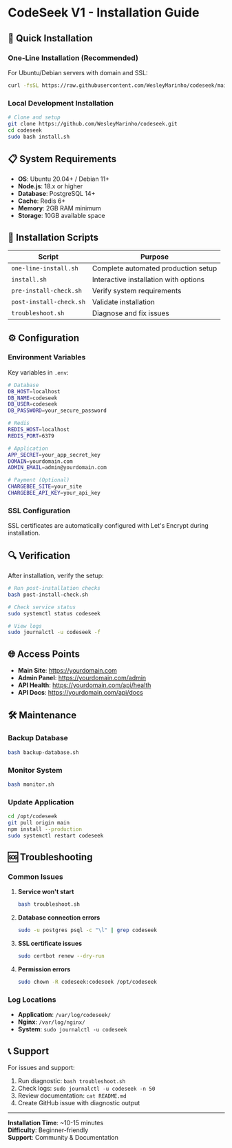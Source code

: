 # CodeSeek V1 - Installation Guide

## 🚀 Quick Installation

### One-Line Installation (Recommended)

For Ubuntu/Debian servers with domain and SSL:

```bash
curl -fsSL https://raw.githubusercontent.com/WesleyMarinho/codeseek/main/one-line-install.sh | sudo bash -s -- yourdomain.com admin@yourdomain.com
```

### Local Development Installation

```bash
# Clone and setup
git clone https://github.com/WesleyMarinho/codeseek.git
cd codeseek
sudo bash install.sh
```

## 📋 System Requirements

- **OS**: Ubuntu 20.04+ / Debian 11+
- **Node.js**: 18.x or higher
- **Database**: PostgreSQL 14+
- **Cache**: Redis 6+
- **Memory**: 2GB RAM minimum
- **Storage**: 10GB available space

## 🔧 Installation Scripts

| Script | Purpose |
|--------|---------|
| `one-line-install.sh` | Complete automated production setup |
| `install.sh` | Interactive installation with options |
| `pre-install-check.sh` | Verify system requirements |
| `post-install-check.sh` | Validate installation |
| `troubleshoot.sh` | Diagnose and fix issues |

## ⚙️ Configuration

### Environment Variables

Key variables in `.env`:

```bash
# Database
DB_HOST=localhost
DB_NAME=codeseek
DB_USER=codeseek
DB_PASSWORD=your_secure_password

# Redis
REDIS_HOST=localhost
REDIS_PORT=6379

# Application
APP_SECRET=your_app_secret_key
DOMAIN=yourdomain.com
ADMIN_EMAIL=admin@yourdomain.com

# Payment (Optional)
CHARGEBEE_SITE=your_site
CHARGEBEE_API_KEY=your_api_key
```

### SSL Configuration

SSL certificates are automatically configured with Let's Encrypt during installation.

## 🔍 Verification

After installation, verify the setup:

```bash
# Run post-installation checks
bash post-install-check.sh

# Check service status
sudo systemctl status codeseek

# View logs
sudo journalctl -u codeseek -f
```

## 🌐 Access Points

- **Main Site**: https://yourdomain.com
- **Admin Panel**: https://yourdomain.com/admin
- **API Health**: https://yourdomain.com/api/health
- **API Docs**: https://yourdomain.com/api/docs

## 🛠️ Maintenance

### Backup Database
```bash
bash backup-database.sh
```

### Monitor System
```bash
bash monitor.sh
```

### Update Application
```bash
cd /opt/codeseek
git pull origin main
npm install --production
sudo systemctl restart codeseek
```

## 🆘 Troubleshooting

### Common Issues

1. **Service won't start**
   ```bash
   bash troubleshoot.sh
   ```

2. **Database connection errors**
   ```bash
   sudo -u postgres psql -c "\l" | grep codeseek
   ```

3. **SSL certificate issues**
   ```bash
   sudo certbot renew --dry-run
   ```

4. **Permission errors**
   ```bash
   sudo chown -R codeseek:codeseek /opt/codeseek
   ```

### Log Locations

- **Application**: `/var/log/codeseek/`
- **Nginx**: `/var/log/nginx/`
- **System**: `sudo journalctl -u codeseek`

## 📞 Support

For issues and support:

1. Run diagnostic: `bash troubleshoot.sh`
2. Check logs: `sudo journalctl -u codeseek -n 50`
3. Review documentation: `cat README.md`
4. Create GitHub issue with diagnostic output

---

**Installation Time**: ~10-15 minutes  
**Difficulty**: Beginner-friendly  
**Support**: Community & Documentation